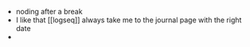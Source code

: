 - noding after a break
- I like that [[logseq]] always take me to the journal page with the right date
-
